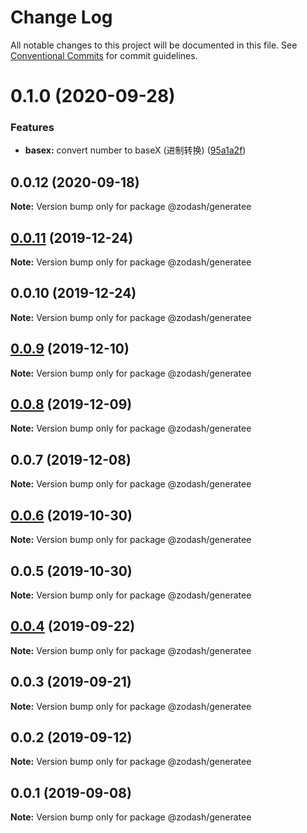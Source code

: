 # Change Log

All notable changes to this project will be documented in this file.
See [Conventional Commits](https://conventionalcommits.org) for commit guidelines.

# 0.1.0 (2020-09-28)


### Features

* **basex:** convert number to baseX (进制转换) ([95a1a2f](https://github.com/zcorky/zodash/commit/95a1a2f361d73de5caa3b8e297c1643e97e40983))





## 0.0.12 (2020-09-18)

**Note:** Version bump only for package @zodash/generatee





## [0.0.11](https://github.com/zcorky/zodash/compare/@zodash/generatee@0.0.10...@zodash/generatee@0.0.11) (2019-12-24)

**Note:** Version bump only for package @zodash/generatee





## 0.0.10 (2019-12-24)

**Note:** Version bump only for package @zodash/generatee





## [0.0.9](https://github.com/zcorky/zodash/compare/@zodash/generatee@0.0.8...@zodash/generatee@0.0.9) (2019-12-10)

**Note:** Version bump only for package @zodash/generatee





## [0.0.8](https://github.com/zcorky/zodash/compare/@zodash/generatee@0.0.7...@zodash/generatee@0.0.8) (2019-12-09)

**Note:** Version bump only for package @zodash/generatee





## 0.0.7 (2019-12-08)

**Note:** Version bump only for package @zodash/generatee





## [0.0.6](https://github.com/zcorky/zodash/compare/@zodash/generatee@0.0.5...@zodash/generatee@0.0.6) (2019-10-30)

**Note:** Version bump only for package @zodash/generatee





## 0.0.5 (2019-10-30)

**Note:** Version bump only for package @zodash/generatee





## [0.0.4](https://github.com/zcorky/zodash/compare/@zodash/generatee@0.0.3...@zodash/generatee@0.0.4) (2019-09-22)

**Note:** Version bump only for package @zodash/generatee





## 0.0.3 (2019-09-21)

**Note:** Version bump only for package @zodash/generatee





## 0.0.2 (2019-09-12)

**Note:** Version bump only for package @zodash/generatee





## 0.0.1 (2019-09-08)

**Note:** Version bump only for package @zodash/generatee
